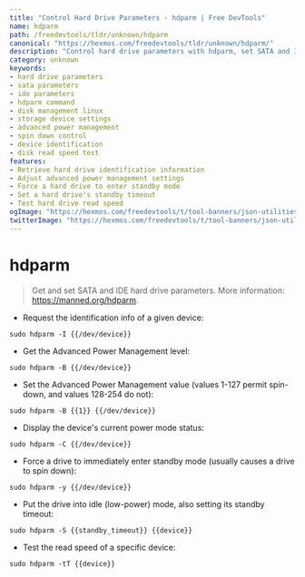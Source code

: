 ```yaml
---
title: "Control Hard Drive Parameters - hdparm | Free DevTools"
name: hdparm
path: /freedevtools/tldr/unknown/hdparm
canonical: "https://hexmos.com/freedevtools/tldr/unknown/hdparm/"
description: "Control hard drive parameters with hdparm, set SATA and IDE drive settings for power management and performance tuning. Free online tool, no registration required."
category: unknown
keywords:
- hard drive parameters
- sata parameters
- ide parameters
- hdparm command
- disk management linux
- storage device settings
- advanced power management
- spin down control
- device identification
- disk read speed test
features:
- Retrieve hard drive identification information
- Adjust advanced power management settings
- Force a hard drive to enter standby mode
- Set a hard drive's standby timeout
- Test hard drive read speed
ogImage: "https://hexmos.com/freedevtools/t/tool-banners/json-utilities-banner.png"
twitterImage: "https://hexmos.com/freedevtools/t/tool-banners/json-utilities-banner.png"
---
```


# hdparm

> Get and set SATA and IDE hard drive parameters.
> More information: <https://manned.org/hdparm>.

- Request the identification info of a given device:

`sudo hdparm -I {{/dev/device}}`

- Get the Advanced Power Management level:

`sudo hdparm -B {{/dev/device}}`

- Set the Advanced Power Management value (values 1-127 permit spin-down, and values 128-254 do not):

`sudo hdparm -B {{1}} {{/dev/device}}`

- Display the device's current power mode status:

`sudo hdparm -C {{/dev/device}}`

- Force a drive to immediately enter standby mode (usually causes a drive to spin down):

`sudo hdparm -y {{/dev/device}}`

- Put the drive into idle (low-power) mode, also setting its standby timeout:

`sudo hdparm -S {{standby_timeout}} {{device}}`

- Test the read speed of a specific device:

`sudo hdparm -tT {{device}}`
